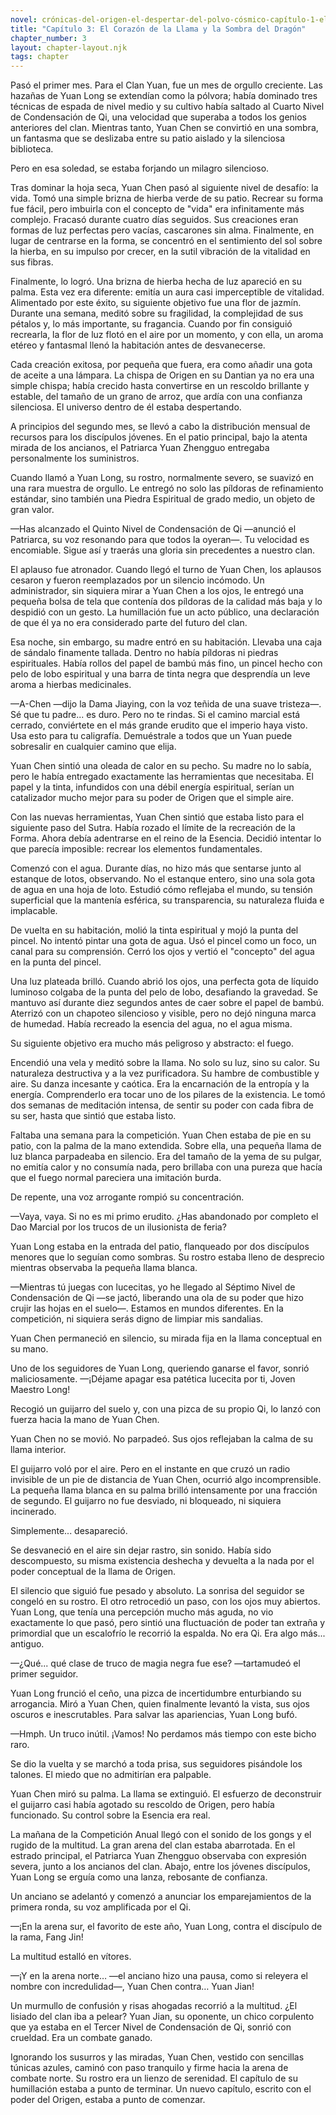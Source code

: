 ```yaml
---
novel: crónicas-del-origen-el-despertar-del-polvo-cósmico-capítulo-1-el-sueño-del-soberano-y-el-lamento-del-dragón
title: "Capítulo 3: El Corazón de la Llama y la Sombra del Dragón"
chapter_number: 3
layout: chapter-layout.njk
tags: chapter
---
```

<!--StartFragment-->

Pasó el primer mes. Para el Clan Yuan, fue un mes de orgullo creciente. Las hazañas de Yuan Long se extendían como la pólvora; había dominado tres técnicas de espada de nivel medio y su cultivo había saltado al Cuarto Nivel de Condensación de Qi, una velocidad que superaba a todos los genios anteriores del clan. Mientras tanto, Yuan Chen se convirtió en una sombra, un fantasma que se deslizaba entre su patio aislado y la silenciosa biblioteca.

Pero en esa soledad, se estaba forjando un milagro silencioso.

Tras dominar la hoja seca, Yuan Chen pasó al siguiente nivel de desafío: la vida. Tomó una simple brizna de hierba verde de su patio. Recrear su forma fue fácil, pero imbuirla con el concepto de "vida" era infinitamente más complejo. Fracasó durante cuatro días seguidos. Sus creaciones eran formas de luz perfectas pero vacías, cascarones sin alma. Finalmente, en lugar de centrarse en la forma, se concentró en el sentimiento del sol sobre la hierba, en su impulso por crecer, en la sutil vibración de la vitalidad en sus fibras.

Finalmente, lo logró. Una brizna de hierba hecha de luz apareció en su palma. Esta vez era diferente: emitía un aura casi imperceptible de vitalidad. Alimentado por este éxito, su siguiente objetivo fue una flor de jazmín. Durante una semana, meditó sobre su fragilidad, la complejidad de sus pétalos y, lo más importante, su fragancia. Cuando por fin consiguió recrearla, la flor de luz flotó en el aire por un momento, y con ella, un aroma etéreo y fantasmal llenó la habitación antes de desvanecerse.

Cada creación exitosa, por pequeña que fuera, era como añadir una gota de aceite a una lámpara. La chispa de Origen en su Dantian ya no era una simple chispa; había crecido hasta convertirse en un rescoldo brillante y estable, del tamaño de un grano de arroz, que ardía con una confianza silenciosa. El universo dentro de él estaba despertando.

A principios del segundo mes, se llevó a cabo la distribución mensual de recursos para los discípulos jóvenes. En el patio principal, bajo la atenta mirada de los ancianos, el Patriarca Yuan Zhengguo entregaba personalmente los suministros.

Cuando llamó a Yuan Long, su rostro, normalmente severo, se suavizó en una rara muestra de orgullo. Le entregó no solo las píldoras de refinamiento estándar, sino también una Piedra Espiritual de grado medio, un objeto de gran valor.

—Has alcanzado el Quinto Nivel de Condensación de Qi —anunció el Patriarca, su voz resonando para que todos la oyeran—. Tu velocidad es encomiable. Sigue así y traerás una gloria sin precedentes a nuestro clan.

El aplauso fue atronador. Cuando llegó el turno de Yuan Chen, los aplausos cesaron y fueron reemplazados por un silencio incómodo. Un administrador, sin siquiera mirar a Yuan Chen a los ojos, le entregó una pequeña bolsa de tela que contenía dos píldoras de la calidad más baja y lo despidió con un gesto. La humillación fue un acto público, una declaración de que él ya no era considerado parte del futuro del clan.

Esa noche, sin embargo, su madre entró en su habitación. Llevaba una caja de sándalo finamente tallada. Dentro no había píldoras ni piedras espirituales. Había rollos del papel de bambú más fino, un pincel hecho con pelo de lobo espiritual y una barra de tinta negra que desprendía un leve aroma a hierbas medicinales.

—A-Chen —dijo la Dama Jiaying, con la voz teñida de una suave tristeza—. Sé que tu padre... es duro. Pero no te rindas. Si el camino marcial está cerrado, conviértete en el más grande erudito que el imperio haya visto. Usa esto para tu caligrafía. Demuéstrale a todos que un Yuan puede sobresalir en cualquier camino que elija.

Yuan Chen sintió una oleada de calor en su pecho. Su madre no lo sabía, pero le había entregado exactamente las herramientas que necesitaba. El papel y la tinta, infundidos con una débil energía espiritual, serían un catalizador mucho mejor para su poder de Origen que el simple aire.

Con las nuevas herramientas, Yuan Chen sintió que estaba listo para el siguiente paso del Sutra. Había rozado el límite de la recreación de la Forma. Ahora debía adentrarse en el reino de la Esencia. Decidió intentar lo que parecía imposible: recrear los elementos fundamentales.

Comenzó con el agua. Durante días, no hizo más que sentarse junto al estanque de lotos, observando. No el estanque entero, sino una sola gota de agua en una hoja de loto. Estudió cómo reflejaba el mundo, su tensión superficial que la mantenía esférica, su transparencia, su naturaleza fluida e implacable.

De vuelta en su habitación, molió la tinta espiritual y mojó la punta del pincel. No intentó pintar una gota de agua. Usó el pincel como un foco, un canal para su comprensión. Cerró los ojos y vertió el "concepto" del agua en la punta del pincel.

Una luz plateada brilló. Cuando abrió los ojos, una perfecta gota de líquido luminoso colgaba de la punta del pelo de lobo, desafiando la gravedad. Se mantuvo así durante diez segundos antes de caer sobre el papel de bambú. Aterrizó con un chapoteo silencioso y visible, pero no dejó ninguna marca de humedad. Había recreado la esencia del agua, no el agua misma.

Su siguiente objetivo era mucho más peligroso y abstracto: el fuego.

Encendió una vela y meditó sobre la llama. No solo su luz, sino su calor. Su naturaleza destructiva y a la vez purificadora. Su hambre de combustible y aire. Su danza incesante y caótica. Era la encarnación de la entropía y la energía. Comprenderlo era tocar uno de los pilares de la existencia. Le tomó dos semanas de meditación intensa, de sentir su poder con cada fibra de su ser, hasta que sintió que estaba listo.

Faltaba una semana para la competición. Yuan Chen estaba de pie en su patio, con la palma de la mano extendida. Sobre ella, una pequeña llama de luz blanca parpadeaba en silencio. Era del tamaño de la yema de su pulgar, no emitía calor y no consumía nada, pero brillaba con una pureza que hacía que el fuego normal pareciera una imitación burda.

De repente, una voz arrogante rompió su concentración.

—Vaya, vaya. Si no es mi primo erudito. ¿Has abandonado por completo el Dao Marcial por los trucos de un ilusionista de feria?

Yuan Long estaba en la entrada del patio, flanqueado por dos discípulos menores que lo seguían como sombras. Su rostro estaba lleno de desprecio mientras observaba la pequeña llama blanca.

—Mientras tú juegas con lucecitas, yo he llegado al Séptimo Nivel de Condensación de Qi —se jactó, liberando una ola de su poder que hizo crujir las hojas en el suelo—. Estamos en mundos diferentes. En la competición, ni siquiera serás digno de limpiar mis sandalias.

Yuan Chen permaneció en silencio, su mirada fija en la llama conceptual en su mano.

Uno de los seguidores de Yuan Long, queriendo ganarse el favor, sonrió maliciosamente. —¡Déjame apagar esa patética lucecita por ti, Joven Maestro Long!

Recogió un guijarro del suelo y, con una pizca de su propio Qi, lo lanzó con fuerza hacia la mano de Yuan Chen.

Yuan Chen no se movió. No parpadeó. Sus ojos reflejaban la calma de su llama interior.

El guijarro voló por el aire. Pero en el instante en que cruzó un radio invisible de un pie de distancia de Yuan Chen, ocurrió algo incomprensible. La pequeña llama blanca en su palma brilló intensamente por una fracción de segundo. El guijarro no fue desviado, ni bloqueado, ni siquiera incinerado.

Simplemente... desapareció.

Se desvaneció en el aire sin dejar rastro, sin sonido. Había sido descompuesto, su misma existencia deshecha y devuelta a la nada por el poder conceptual de la llama de Origen.

El silencio que siguió fue pesado y absoluto. La sonrisa del seguidor se congeló en su rostro. El otro retrocedió un paso, con los ojos muy abiertos. Yuan Long, que tenía una percepción mucho más aguda, no vio exactamente lo que pasó, pero sintió una fluctuación de poder tan extraña y primordial que un escalofrío le recorrió la espalda. No era Qi. Era algo más... antiguo.

—¿Qué... qué clase de truco de magia negra fue ese? —tartamudeó el primer seguidor.

Yuan Long frunció el ceño, una pizca de incertidumbre enturbiando su arrogancia. Miró a Yuan Chen, quien finalmente levantó la vista, sus ojos oscuros e inescrutables. Para salvar las apariencias, Yuan Long bufó.

—Hmph. Un truco inútil. ¡Vamos! No perdamos más tiempo con este bicho raro.

Se dio la vuelta y se marchó a toda prisa, sus seguidores pisándole los talones. El miedo que no admitirían era palpable.

Yuan Chen miró su palma. La llama se extinguió. El esfuerzo de deconstruir el guijarro casi había agotado su rescoldo de Origen, pero había funcionado. Su control sobre la Esencia era real.

La mañana de la Competición Anual llegó con el sonido de los gongs y el rugido de la multitud. La gran arena del clan estaba abarrotada. En el estrado principal, el Patriarca Yuan Zhengguo observaba con expresión severa, junto a los ancianos del clan. Abajo, entre los jóvenes discípulos, Yuan Long se erguía como una lanza, rebosante de confianza.

Un anciano se adelantó y comenzó a anunciar los emparejamientos de la primera ronda, su voz amplificada por el Qi.

—¡En la arena sur, el favorito de este año, Yuan Long, contra el discípulo de la rama, Fang Jin!

La multitud estalló en vítores.

—¡Y en la arena norte… —el anciano hizo una pausa, como si releyera el nombre con incredulidad—, Yuan Chen contra… Yuan Jian!

Un murmullo de confusión y risas ahogadas recorrió a la multitud. ¿El lisiado del clan iba a pelear? Yuan Jian, su oponente, un chico corpulento que ya estaba en el Tercer Nivel de Condensación de Qi, sonrió con crueldad. Era un combate ganado.

Ignorando los susurros y las miradas, Yuan Chen, vestido con sencillas túnicas azules, caminó con paso tranquilo y firme hacia la arena de combate norte. Su rostro era un lienzo de serenidad. El capítulo de su humillación estaba a punto de terminar. Un nuevo capítulo, escrito con el poder del Origen, estaba a punto de comenzar.



<!--EndFragment-->